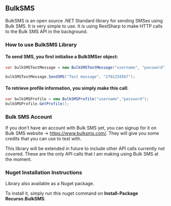 ## BulkSMS

BulkSMS is an open source .NET Standard library for sending SMSes using Bulk SMS. It is very simple to use. It is using RestSharp to make HTTP calls to the Bulk SMS API in the background.

### How to use BulkSMS Library

#### To send SMS, you first initialise a BulkSMSer object:

```csharp
var bulkSMSTextMessage = new BulkSMSTextMessage("username", "password");

bulkSMSTextMessage.SendSMS("Test message", "2701234567");
```

#### To retrieve profile information, you simply make this call:

```csharp
var bulkSMSProfile = new BulkSMSProfile("username","password");
bulkSMSProfile.GetProfile();
```

### Bulk SMS Account

If you don't have an account with Bulk SMS yet, you can signup for it on Bulk SMS website -> https://www.bulksms.com/. They will give you some credits that you can use to test with.

This library will be extended in future to include other API calls currently not covered. These are the only API calls that I am making using Bulk SMS at the moment.

### Nuget Installation Instructions

Library also available as a Nuget package. 

To install it, simply run this nuget command on **Install-Package Recurso.BulkSMS**.

